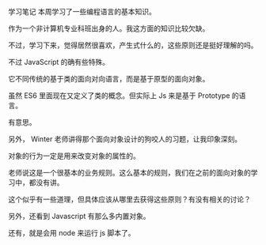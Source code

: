 学习笔记
本周学习了一些编程语言的基本知识。

作为一个非计算机专业科班出身的人。我这方面的知识比较欠缺。

不过，学习下来，觉得居然很喜欢，产生式什么的，这些原则还是挺好理解的吗。

不过 JavaScript 的确有些特殊。

它不同传统的基于类的面向对向语言，而是基于原型的面向对象。

虽然 ES6 里面现在又定义了类的概念。但实际上 Js 来是基于 Prototype 的语言。

有意思。

另外， Winter 老师讲得那个面向对象设计的狗咬人的习题，让我印象深刻。

对象的行为一定是用来改变对象的属性的。

老师说这是一个很基本的业务规则。这么基本的规则，我们在之前的面向对象的学习中，都没有讲。

这个似乎有一些道理，但具体应该从哪里去获得这些原则？有没有相关的讨论？

另外，还看到 Javascript 有那么多内置对象。

还有，就是会用 node 来运行 js 脚本了。